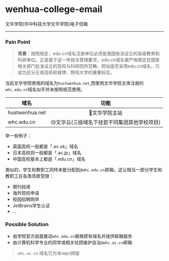# wenhua-college-email
文华学院(华中科技大学文华学院)电子信箱

---

### Pain Point
> **背景**：按照规定，edu.cn域名注册单位必须是我国依法设立的各级教育和科研单位。正是基于这一传统与管理要求，edu.cn域名被严格限定在国家相关部门批准设立的高校与科研院所范畴，网站是否采用edu.cn域名，已成为区分正规高校和冒牌、野鸡大学的重要标志。


当前文华学院使用的域名为`hustwenhua.net`,而使用文华学院主体注册的`whc.edu.cn`域名似乎并未按照规范使用。

| 域名 | 功能 |
|-------|:---------------------:|
|hustwenhua.net | 🎉文华学院主站 |
|whc.edu.cn | 😢文华云(三级域名下挂若干同集团其他学校项目) |

举一些例子：

- 英国高校一般都是「.ac.uk」域名
- 日本高校则一般都是「.ac.jp」域名
- 中国高校基本上都是「.edu.cn」域名

类似的，学生和教职工同样未能分配到`@whc.edu.cn`邮箱。这让相当一部分学生和教职工在各类场景受限：

- 期刊投递
- 海外院校申请
- 校园招聘网申
- JetBrains学生认证
- ...

### Possible Solution

- 由学院官方层面推动`whc.edu.cn`替换原有域名并提供邮箱服务
- 由计算机科学专业的同学或相关社团维护自治`@whc.ac.cn`邮箱

> `whc.ac.cn` 域名已为本repo预留
